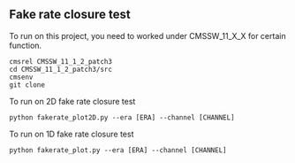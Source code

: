 ## Fake rate closure test
To run on this project, you need to worked under CMSSW_11_X_X for certain function.
```
cmsrel CMSSW_11_1_2_patch3
cd CMSSW_11_1_2_patch3/src
cmsenv
git clone 
```

To run on 2D fake rate closure test
```
python fakerate_plot2D.py --era [ERA] --channel [CHANNEL] 
```

To run on 1D fake rate closure test
```
python fakerate_plot.py --era [ERA] --channel [CHANNEL]
```
